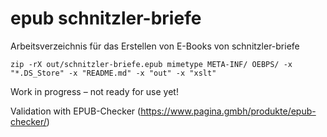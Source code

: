 # epub schnitzler-briefe

Arbeitsverzeichnis für das Erstellen von E-Books von schnitzler-briefe

```
zip -rX out/schnitzler-briefe.epub mimetype META-INF/ OEBPS/ -x "*.DS_Store" -x "README.md" -x "out" -x "xslt"
```

Work in progress – not ready for use yet!

Validation with EPUB-Checker (https://www.pagina.gmbh/produkte/epub-checker/)

